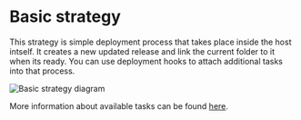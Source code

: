 # Basic strategy

This strategy is simple deployment process that takes place inside the host intself. It creates a new updated release and link the current folder to it when its ready. You can use deployment hooks to attach additional tasks into that process.

![Basic strategy diagram](https://user-images.githubusercontent.com/3642397/38677406-7ee31a2a-3e5e-11e8-9bcd-bb878c217ce6.png)

More information about available tasks can be found [here](all-tasks.md).
